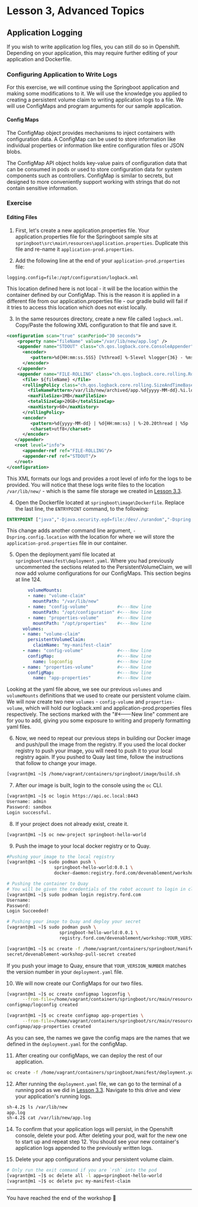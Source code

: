 # Lesson 3, Advanced Topics

## Application Logging

If you wish to write application log files, you can still do so in Openshift. Depending on your application, this may require further editing of your application and Dockerfile. 

### Configuring Application to Write Logs

For this exercise, we will continue using the Springboot application and making some modifications to it. We will use the knowledge you applied to creating a persistent volume claim to writing application logs to a file. We will use ConfigMaps and program arguments for our sample application. 

#### Config Maps

The ConfigMap object provides mechanisms to inject containers with configuration data. A ConfigMap can be used to store information like individual properties or information like entire configuration files or JSON blobs.

The ConfigMap API object holds key-value pairs of configuration data that can be consumed in pods or used to store configuration data for system components such as controllers. ConfigMap is similar to secrets, but designed to more conveniently support working with strings that do not contain sensitive information.

### Exercise

#### Editing Files

1. First, let's create a new application.properties file. Your application.properties file for the Springboot sample sits at `springboot\src\main\resources\application.properties`. Duplicate this file and re-name it `application-prod.properties`. 

2. Add the following line at the end of your `application-prod.properties` file: 

```
logging.config=file:/opt/configuration/logback.xml
```

This location defined here is not local - it will be the location within the container defined by our ConfigMap. This is the reason it is applied in a different file from our application.properties file - our gradle build will fail if it tries to access this location which does not exist locally. 

3. In the same resources directory, create a new file called `logback.xml`. Copy/Paste the following XML configuration to that file and save it. 

```xml
<configuration scan="true" scanPeriod="30 seconds">
    <property name="fileName" value="/var/lib/new/app.log" />
    <appender name="STDOUT" class="ch.qos.logback.core.ConsoleAppender">
      <encoder>
         <pattern>%d{HH:mm:ss.SSS} [%thread] %-5level %logger{36} - %msg%n</pattern>
      </encoder>
    </appender>
    <appender name="FILE-ROLLING" class="ch.qos.logback.core.rolling.RollingFileAppender">
      <file> ${fileName} </file>
      <rollingPolicy class="ch.qos.logback.core.rolling.SizeAndTimeBasedRollingPolicy">
        <fileNamePattern>/var/lib/new/archived/app.%d{yyyy-MM-dd}.%i.log</fileNamePattern>
        <maxFileSize>1MB</maxFileSize>
        <totalSizeCap>20GB</totalSizeCap>
        <maxHistory>60</maxHistory>
      </rollingPolicy>
      <encoder>
         <pattern>%d{yyyy-MM-dd} | %d{HH:mm:ss} | %-20.20thread | %5p | %-25.25logger{25} | %m%n</pattern>
         <charset>utf8</charset>
      </encoder>
   </appender>
   <root level="info">
      <appender-ref ref="FILE-ROLLING"/>
      <appender-ref ref="STDOUT"/>
   </root>
</configuration>
```

This XML formats our logs and provides a root level of info for the logs to be provided. You will notice that these logs write files to the location `/var/lib/new/` - which is the same file storage we created in [Lesson 3.3](./lesson3.3.md). 

4. Open the Dockerfile located at `springboot\image\Dockerfile`. Replace the last line, the `ENTRYPOINT` command, to the following: 

```dockerfile
ENTRYPOINT ["java","-Djava.security.egd=file:/dev/./urandom","-Dspring.config.location=file:/opt/properties/application-prod.properties","-jar","devenablement-service-helloworld.jar"]
```

This change adds another command line argument, `-Dspring.config.location` with the location for where we will store the `application-prod.properties` file in our container. 

5. Open the deployment.yaml file located at `springboot\manifest\deployment.yaml`. Where you had previously uncommented the sections related to the PersistentVolumeClaim, we will now add volume configurations for our ConfigMaps. This section begins at line 124. 

```yaml
        volumeMounts:                       
        - name: "volume-claim"       
          mountPath: "/var/lib/new"        
        - name: "config-volume"           #<---New line
          mountPath: "/opt/configuration" #<---New line
        - name: "properties-volume"       #<---New line
          mountPath: "/opt/properties"    #<---New line
      volumes:
      - name: "volume-claim"
        persistentVolumeClaim:
          claimName: "my-manifest-claim"
      - name: "config-volume"             #<---New line
        configMap:                        #<---New line
          name: logconfig                 #<---New line
      - name: "properties-volume"         #<---New line
        configMap:                        #<---New line
          name: "app-properties"          #<---New line
```

Looking at the yaml file above, we see our previous `volumes` and `volumeMounts` definitions that we used to create our persistent volume claim. We will now create two new `volumes` - `config-volume` and `properties-volume`, which will hold our logback.xml and application-prod.properties files respectively. The sections marked with the "#<---New line" comment are for you to add, giving you some exposure to writing and properly formatting yaml files.

6. Now, we need to repeat our previous steps in building our Docker image and push/pull the image from the registry. If you used the local docker registry to push your image, you will need to push it to your local registry again. If you pushed to Quay last time, follow the instructions that follow to change your image. 

```bash
[vagrant@m1 ~]$ /home/vagrant/containers/springboot/image/build.sh
```

7. After our image is built, login to the console using the `oc` CLI. 

```bash
[vagrant@m1 ~]$ oc login https://api.oc.local:8443
Username: admin
Password: sandbox
Login successful.
```

8. If your project does not already exist, create it. 
```bash
[vagrant@m1 ~]$ oc new-project springboot-hello-world
```

9. Push the image to your local docker registry or to Quay. 

```bash
#Pushing your image to the local registry
[vagrant@m1 ~]$ sudo podman push \
                  springboot-hello-world:0.0.1 \
                  docker-daemon:registry.ford.com/devenablement/workshop:0.0.1
```

```bash
# Pushing the container to Quay
# You will be given the credentials of the robot account to login in class
[vagrant@m1 ~]$ sudo podman login registry.ford.com
Username:
Password:
Login Succeeded!

# Pushing your image to Quay and deploy your secret
[vagrant@m1 ~]$ sudo podman push \
                    springboot-hello-world:0.0.1 \
                    registry.ford.com/devenablement/workshop:YOUR_VERSION_NUMBER

[vagrant@m1 ~]$ oc create -f /home/vagrant/containers/springboot/manifest/pullsecret.yaml
secret/devenablement-workshop-pull-secret created
```

If you push your image to Quay, ensure that `YOUR_VERSION_NUMBER` matches the version number in your `deployment.yaml` file. 

10. We will now create our ConfigMaps for our two files. 

```bash
[vagrant@m1 ~]$ oc create configmap logconfig \
      --from-file=/home/vagrant/containers/springboot/src/main/resources/logback.xml
configmap/logconfig created

[vagrant@m1 ~]$ oc create configmap app-properties \
      --from-file=/home/vagrant/containers/springboot/src/main/resources/application-prod.properties
configmap/app-properties created
```

As you can see, the names we gave the config maps are the names that we defined in the `deployment.yaml` for the configMap. 

11. After creating our configMaps, we can deploy the rest of our application. 

```bash
oc create -f /home/vagrant/containers/springboot/manifest/deployment.yaml
```

12. After running the `deployment.yaml` file, we can go to the terminal of a running pod as we did in [Lesson 3.3](./lesson3.3.md). Navigate to this drive and view your application's running logs. 

```bash
sh-4.2$ ls /var/lib/new
app.log
sh-4.2$ cat /var/lib/new/app.log
```

14. To confirm that your application logs will persist, in the Openshift console, delete your pod. After deleting your pod, wait for the new one to start up and repeat step 12. You should see your new container's application logs appended to the previously written logs. 

15. Delete your app configurations and your persistent volume claim. 
```bash
# Only run the exit command if you are `rsh` into the pod
[vagrant@m1 ~]$ oc delete all -l app=springboot-hello-world
[vagrant@m1 ~]$ oc delete pvc my-manifest-claim
```

---

You have reached the end of the workshop :clap: